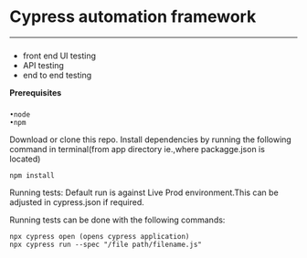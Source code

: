 # Cypress automation framework
----------------------------------------
###

* front end UI testing 
* API testing 
* end to end testing 
	
**Prerequisites**
###
```
•node 
•npm
```

Download or clone this repo.
Install dependencies by running the following command in terminal(from app directory ie.,where packagge.json is located) 
```
npm install 
```
Running tests:
Default run is against Live Prod environment.This can be adjusted in cypress.json if required.

Running tests can be done with the following commands:
```
npx cypress open (opens cypress application) 
npx cypress run --spec "/file path/filename.js"
```
